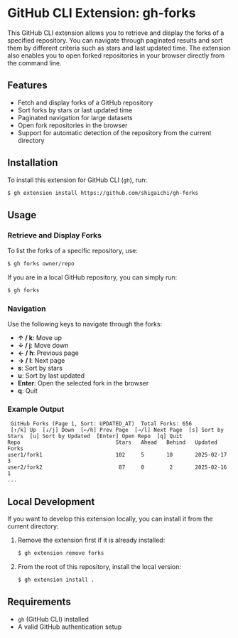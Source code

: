 # GitHub CLI Extension: gh-forks

This GitHub CLI extension allows you to retrieve and display the forks of a specified repository. You can navigate
through paginated results and sort them by different criteria such as stars and last updated time. The extension also
enables you to open forked repositories in your browser directly from the command line.

## Features

- Fetch and display forks of a GitHub repository
- Sort forks by stars or last updated time
- Paginated navigation for large datasets
- Open fork repositories in the browser
- Support for automatic detection of the repository from the current directory

## Installation

To install this extension for GitHub CLI (`gh`), run:

```sh
$ gh extension install https://github.com/shigaichi/gh-forks
```

## Usage

### Retrieve and Display Forks

To list the forks of a specific repository, use:

```sh
$ gh forks owner/repo
```

If you are in a local GitHub repository, you can simply run:

```sh
$ gh forks
```

### Navigation

Use the following keys to navigate through the forks:

- **↑ / k**: Move up
- **↓ / j**: Move down
- **← / h**: Previous page
- **→ / l**: Next page
- **s**: Sort by stars
- **u**: Sort by last updated
- **Enter**: Open the selected fork in the browser
- **q**: Quit

### Example Output

```
 GitHub Forks (Page 1, Sort: UPDATED_AT)  Total Forks: 656
 [↑/k] Up  [↓/j] Down  [←/h] Prev Page  [→/l] Next Page  [s] Sort by Stars  [u] Sort by Updated  [Enter] Open Repo  [q] Quit
Repo                              Stars   Ahead   Behind   Updated    Forks
user1/fork1                       102     5       10       2025-02-17  3
user2/fork2                        87     0        2       2025-02-16  1
...
```

## Local Development

If you want to develop this extension locally, you can install it from the current directory:

1. Remove the extension first if it is already installed:

   ```sh
   $ gh extension remove forks
   ```

2. From the root of this repository, install the local version:

   ```sh
   $ gh extension install .
   ```

## Requirements

- `gh` (GitHub CLI) installed
- A valid GitHub authentication setup
